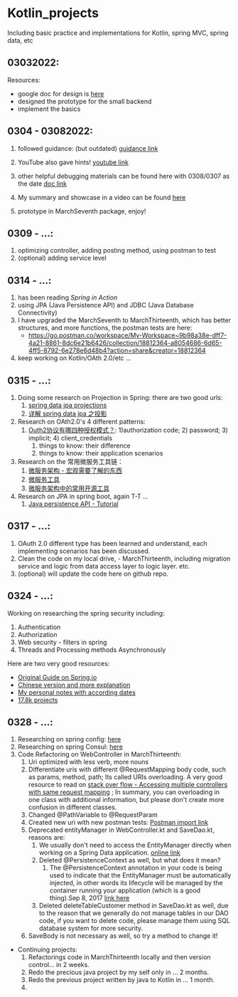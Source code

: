 # Kotlin_projects
Including basic practice and implementations for Kotlin, spring MVC, spring data, etc

## 03032022: 
Resources: 
- google doc for design is [here](https://docs.google.com/document/d/1ieBGVTwmUyke1EScc_R843HqBAQszUCoJqMopxeKQtE/edit?usp=sharing)
- designed the prototype for the small backend
- implement the basics


## 0304 - 03082022:
1. followed guidance: (but outdated) [guidance link](https://kotlination.com/kotlin-spring-jpa-postgresql-spring-boot-example/)

2. YouTube also gave hints! [youtube link](https://www.youtube.com/watch?v=OX40aNnR74U&t=131s)

3. other helpful debugging materials can be found here with 0308/0307 as the date [doc link](https://docs.google.com/document/d/176FhO8TLhA75-_DzcyMtiAMICzVlVHp3zYnUq_CJIBQ/edit?usp=sharing)
4. My summary and showcase in a video can be found [here](https://youtu.be/F3sz-AU1q-I)
5. prototype in MarchSeventh package, enjoy!


## 0309 - ...: 
1. optimizing controller, adding posting method, using postman to test
2. (optional) adding service level

## 0314 - ...: 
1. has been reading _Spring in Action_
2. using JPA (Java Persistence API) and JDBC (Java Database Connectivity)
3. I have upgraded the MarchSeventh to MarchThirteenth, which has better structures, and more functions, the postman tests are here:
   - https://go.postman.co/workspace/My-Workspace~9b98a38e-dff7-4a21-8861-8dc6e21b6426/collection/18812364-a8054686-6d65-4ff5-8792-6e278e6d48b4?action=share&creator=18812364
4. keep working on Kotlin/OAth 2.0/etc ...

## 0315 - ...: 
1. Doing some research on Projection in Spring: there are two good urls: 
   1. [spring data jpa projections](https://www.baeldung.com/spring-data-jpa-projections)
   2. [详解 spring data jpa 之投影](https://m.yisu.com/zixun/215930.html)
2. Research on OAth2.0's 4 different patterns: 
   1. [Outh2协议有哪四种授权模式？](https://blog.csdn.net/qq_45076180/article/details/117364161): 1)authorization code; 2) password; 3) implicit; 4) client_credentials
      1. things to know: their difference
      2. things to know: their application scenarios
3. Research on the 常用微服务工具链： 
   1. [微服务架构 - 宏观需要了解的东西](https://www.zhihu.com/question/24013141)
   2. [微服务工具](https://www.infoq.cn/article/jdfmjp6cwppvogu4heww)
   3. [微服务架构中的常用开源工具](https://www.jianshu.com/p/64ecd80536a2)
4. Research on JPA in spring boot, again T-T ...
   1. [Java persistence API - Tutorial](https://www.vogella.com/tutorials/JavaPersistenceAPI/article.html#:~:text=JPA%20permits%20the%20developer%20to,is%20defined%20via%20persistence%20metadata.)

## 0317 - ...:
   1. OAuth 2.0 different type has been learned and understand, each implementing scenarios has been discussed. 
   2. Clean the code on my local drive, - MarchThirteenth, including migration service and logic from data access layer to logic layer. etc. 
   3. (optional) will update the code here on github repo. 

## 0324 - ...:
Working on researching the spring security including:

   1. Authentication
   2. Authorization
   3. Web security - filters in spring
   4. Threads and Processing methods Asynchronously 

Here are two very good resources:
- [Original Guide on Spring.io](https://spring.io/guides/topicals/spring-security-architecture)
- [Chinese version and more explanation](https://blog.csdn.net/chuixue24/article/details/89382434)
- [My personal notes with according dates](https://docs.google.com/document/d/176FhO8TLhA75-_DzcyMtiAMICzVlVHp3zYnUq_CJIBQ/edit#)
- [17.8k projects](https://github.com/elunez/eladmin)

## 0328 - ...:
1. Researching on spring config: [here](https://spring.io/projects/spring-cloud-config)
2. Researching on spring Consul: [here](https://spring.io/projects/spring-cloud-consul)
3. Code Refactoring on WebController in MarchThirteenth: 
   1. Uri optimized with less verb, more nouns
   2. Differentiate uris with different @RequestMapping body code, such as params, method, path; Its called URIs overloading. 
   A very good resource to read on [stack over flow - Accessing multiple controllers with same request mapping](https://stackoverflow.com/questions/34587254/accessing-multiple-controllers-with-same-request-mapping#:~:text=Unfortunately%2C%20this%20is%20not%20possible,request%20should%20be%20mapped%20to.)
   ; In summary, you can overloading in one class with additional information, but please don't create more confusion in different classes. 
   3. Changed @PathVariable to @RequestParam
   4. Created new uri with new postman tests: [Postman import link](https://go.postman.co/workspace/My-Workspace~9b98a38e-dff7-4a21-8861-8dc6e21b6426/collection/18812364-499335b9-bf43-45a3-90a5-724b93edc103?action=share&creator=18812364)
   5. Deprecated entityManager in WebController.kt and SaveDao.kt, reasons are: 
      1. We usually don't need to access the EntityManager directly when working on a Spring Data application. [online link](https://www.baeldung.com/spring-data-entitymanager)
      2. Deleted @PersistenceContext as well, but what does it mean?
         1. The @PersistenceContext annotation in your code is being used to indicate that the EntityManager must be automatically injected, in other words its lifecycle will be managed by the container running your application (which is a good thing).Sep 8, 2017
         [link here](https://stackoverflow.com/questions/46114254/spring-boot-persistence-context-annotation#:~:text=The%20%40PersistenceContext%20annotation%20in%20your,which%20is%20a%20good%20thing)
      3. Deleted deleteTableCustomer method in SaveDao.kt as well, due to the reason that we generally do not manage tables in our DAO code, 
      if you want to delete code, please manage them using SQL database system for more security.
   6. SaveBody is not necessary as well, so try a method to change it!




- Continuing projects: 
  1. Refactorings code in MarchThirteenth locally and then version control... in 2 weeks. 
  2. Redo the precious java project by my self only in ... 2 months.
  3. Redo the previous project written by java to Kotlin in ... 1 month.
  4. 